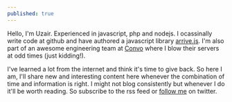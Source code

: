 ```yaml
---
published: true
---
```


Hello, I'm Uzair. Experienced in javascript, php and nodejs. I ocassinally write code at github and have authored a javascript library [arrive.js](https://github.com/uzairfarooq/arrive). I'm also part of an awesome engineering team at [Convo](https://www.convo.com) where I blow their servers at odd times (just kidding!).

I've learned a lot from the internet and think it's time to give back. So here I am, I'll share new and interesting content here whenever the combination of time and information is right. I might not blog consistently but whenever I do it'll be worth reading. So subscribe to the rss feed or [follow me](https://twitter.com/uzairfaruq) on twitter.

